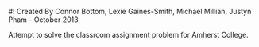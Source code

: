 #! Created By Connor Bottom, Lexie Gaines-Smith, Michael Millian, Justyn Pham - October 2013

Attempt to solve the classroom assignment problem for Amherst College.


